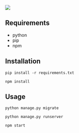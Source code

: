 ![](static/💵_Sentiment_Trader💱.png)

## Requirements
- python
- pip
- npm

## Installation
```shell
pip install -r requirements.txt
```
```shell
npm install
```

## Usage
```shell
python manage.py migrate
```

```shell
python manage.py runserver
```

```shell
npm start
```
